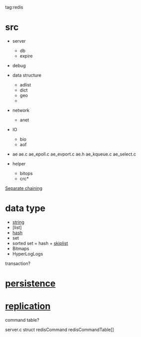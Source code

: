 tag:redis


# src

- server
	- db
	- expire
- debug
- data structure
	- adlist
	- dict
	- geo
	- 
- network
	- anet
- IO
	- bio
	- aof
- ae
	ae.c  ae_epoll.c  ae_evport.c  ae.h  ae_kqueue.c  ae_select.c

- helper
	- bitops
	- crc*

[Separate chaining](https://en.wikipedia.org/wiki/Hash_table#Separate_chaining)

# data type
- [string](https://redis.io/topics/internals-sds)
- [list]
- [hash](https://en.wikipedia.org/wiki/Hash_table#Separate_chaining)
- set
- sorted set = hash + [skiplist](https://en.wikipedia.org/wiki/Skip_list)
- Bitmaps
- HyperLogLogs

transaction?

# [persistence](https://redis.io/topics/persistence)

# [replication](https://redis.io/topics/replication)

command table?

server.c
struct redisCommand redisCommandTable[]
